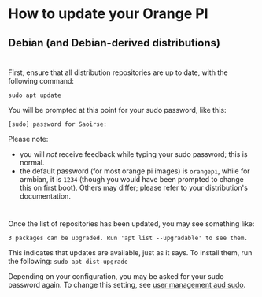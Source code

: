 # How  to update your Orange PI

## Debian (and Debian-derived distributions)
#

First, ensure that all distribution repositories are up to date, with the following command:

```sudo apt update ```

You will be prompted at this point for your sudo password, like this:

```
[sudo] password for Saoirse:
```

Please note:
* you will *not* receive feedback while typing your sudo password; this is normal.
* the default password (for most orange pi images) is `orangepi`, while for armbian, it is `1234` (though you would have been prompted to change this on first boot). Others may differ; please refer to your distribution's documentation.



#

Once the list of repositories has been updated, you may see something like:

```
3 packages can be upgraded. Run 'apt list --upgradable' to see them.
```

This indicates that updates are available, just as it says. To install them, run the following:
```sudo apt dist-upgrade ```

Depending on your configuration, you may be asked for your sudo password again. To change this setting, see [user management aud sudo](users.md).

